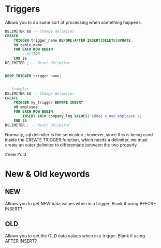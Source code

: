 # Triggers
Allows you to do some sort of processing when something happens.

```SQL
DELIMITER $$ -- Change delimiter
CREATE
	TRIGGER trigger_name BEFORE|AFTER INSERT|DELETE|UPDATE
	ON table_name
	FOR EACH ROW BEGIN
		--ACTION
	END $$
DELIMITER ; -- Reset delimiter


DROP TRIGGER trigger_name;


-- Example:
DELIMITER $$ -- Change delimiter
CREATE
	TRIGGER my_trigger BEFORE INSERT
	ON employee
	FOR EACH ROW BEGIN
		INSERT INTO company_log VALUES('Added a new employee');
	END $$
DELIMITER ; -- Reset delimiter
```


Normally, sql delimiter is the semicolon ;  however, since this is being used inside the CREATE TRIGGER function, which needs a delimiter, we must create an outer delimiter to differentiate between the two properly.




#new #old
# New & Old keywords
## NEW
Allows you to get NEW data values when in a trigger.
Blank if using BEFORE INSERT?

## OLD
Allows you to get the OLD data values when in a trigger.
Blank if using AFTER INSERT?